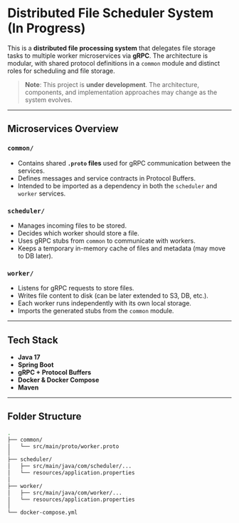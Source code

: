 # Distributed File Scheduler System (In Progress)

This is a **distributed file processing system** that delegates file storage tasks to multiple worker microservices via **gRPC**. The architecture is modular, with shared protocol definitions in a `common` module and distinct roles for scheduling and file storage.

> **Note**: This project is **under development**. The architecture, components, and implementation approaches may change as the system evolves.

---

## Microservices Overview

### `common/`

- Contains shared **`.proto` files** used for gRPC communication between the services.
- Defines messages and service contracts in Protocol Buffers.
- Intended to be imported as a dependency in both the `scheduler` and `worker` services.

### `scheduler/`

- Manages incoming files to be stored.
- Decides which worker should store a file.
- Uses gRPC stubs from `common` to communicate with workers.
- Keeps a temporary in-memory cache of files and metadata (may move to DB later).

### `worker/`

- Listens for gRPC requests to store files.
- Writes file content to disk (can be later extended to S3, DB, etc.).
- Each worker runs independently with its own local storage.
- Imports the generated stubs from the `common` module.

---

## Tech Stack

- **Java 17**
- **Spring Boot**
- **gRPC + Protocol Buffers**
- **Docker & Docker Compose**
- **Maven**

---

## Folder Structure

```bash
.
├── common/
│   └── src/main/proto/worker.proto
│
├── scheduler/
│   ├── src/main/java/com/scheduler/...
│   └── resources/application.properties
│
├── worker/
│   ├── src/main/java/com/worker/...
│   └── resources/application.properties
│
└── docker-compose.yml
```
